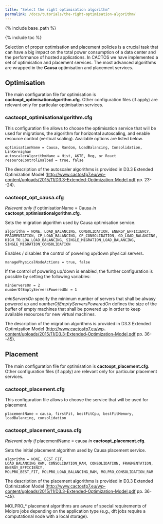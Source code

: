 ```yaml
---
title: "Select the right optimisation algorithm"
permalink: /docs/tutorials/the-right-optimisation-algorithm/
---
```


{% include base_path %}

{% include toc %}

Selection of proper optimisation and placement policies is a crucial task that can have a big impact on the total power consumption of a data center and the performance of hosted applications.
In CACTOS we have implemented a set of optimisation and placement services. The most advanced algorithms are wrapped in the **Causa** optimisation and placement services.

## Optimisation
The main configuration file for optimisation is **cactoopt_optimisationalgorithm.cfg**. Other configuration files (if apply) are relevant only for particular optimisation services.

### cactoopt_optimisationalgorithm.cfg
This configuration file allows to choose the optimisation service that will be used for migrations, the algorithm for horizontal autoscaling, and enable resource control (vertical scaling). Available options are listed below.
    
    optimisationName = Causa, Random, LoadBalancing, Consolidation, LinKernighan
    autoscalerAlgorithmName = Hist, AKTE, Reg, or React
    resourceControlEnalbed = true, false
    
The description of the autoscaler algorithms is provided in D3.3 Extended Optimization Model (http://www.cactosfp7.eu/wp-content/uploads/2015/11/D3.3-Extended-Optimization-Model.pdf pp. 23--24).

### cactoopt_opt_causa.cfg
*Relevant only if* optimisationName = Causa *in* **cactoopt_optimisationalgorithm.cfg**.

Sets the migration algorithm used by Causa optimisation service.

    algorithm = NONE, LOAD_BALANCING, CONSOLIDATION, ENERGY_EFFICIENCY, FRAGMENTATION, CP_LOAD_BALANCING, CP_CONSOLIDATION, GD_LOAD_BALANCING, HIGH_TO_LOW_LOAD_BALANCING, SINGLE_MIGRATION_LOAD_BALANCING, SINGLE_MIGRATION_CONSOLIDATION

Enables / disables the control of powering up/down physical servers.

    managePhysicalNodeActions = true, false
    
If the control of powering up/down is enabled, the further configuration is possible by setting the following variables:
    
    minServersOn = 2
    numberOfEmptyServersPoweredOn = 1
    
*minServersOn* specify the minimum number of servers that shall be alwasy powered up and *numberOfEmptyServersPoweredOn* defines the size of the buffer of empty machines that shall be powered up in order to keep available resources for new virtual machines.
    
The description of the migration algorithms is provided in D3.3 Extended Optimization Model (http://www.cactosfp7.eu/wp-content/uploads/2015/11/D3.3-Extended-Optimization-Model.pdf pp. 36--45).

## Placement
The main configuration file for optimisation is **cactoopt_placement.cfg**. Other configuration files (if apply) are relevant only for particular placement services.

### cactoopt_placement.cfg 
This configuration file allows to choose the service that will be used for placement.
    
    placementName = causa, firstFit, bestFitCpu, bestFitMemory, loadBalancing, consolidation

### cactoopt_placement_causa.cfg
*Relevant only if* placementName = causa *in* **cactoopt_placement.cfg**.

Sets the initial placement algorithm used by Causa placement service.

    algorithm = NONE, BEST_FIT,
    LOAD_BALANCING_RAM, CONSOLIDATION_RAM, CONSOLIDATION, FRAGMENTATION, ENERGY_EFFICIENCY,
    MOLPRO_BEST_FIT, MOLPRO_LOAD_BALANCING_RAM, MOLPRO_CONSOLIDATION_RAM

The description of the placement algorithms is provided in D3.3 Extended Optimization Model (http://www.cactosfp7.eu/wp-content/uploads/2015/11/D3.3-Extended-Optimization-Model.pdf pp. 36--45).

MOLPRO_* placement algorithms are aware of special requirements of Molpro jobs depending on the application type (e.g., dft jobs require a computational node with a local storage).
